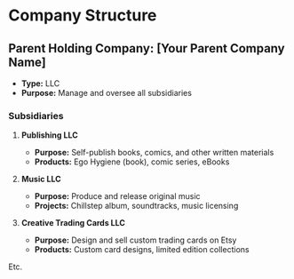# Company Structure

## Parent Holding Company: [Your Parent Company Name]
- **Type:** LLC
- **Purpose:** Manage and oversee all subsidiaries

### Subsidiaries

1. **Publishing LLC**
   - **Purpose:** Self-publish books, comics, and other written materials
   - **Products:** Ego Hygiene (book), comic series, eBooks

2. **Music LLC**
   - **Purpose:** Produce and release original music
   - **Projects:** Chillstep album, soundtracks, music licensing

3. **Creative Trading Cards LLC**
   - **Purpose:** Design and sell custom trading cards on Etsy
   - **Products:** Custom card designs, limited edition collections

Etc.
